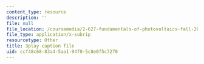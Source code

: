 ```yaml
---
content_type: resource
description: ''
file: null
file_location: /coursemedia/2-627-fundamentals-of-photovoltaics-fall-2013/ccf48c6883a45aa194f05c8e0f5c7270_3NQlT1SYpuQ.vtt
file_type: application/x-subrip
resourcetype: Other
title: 3play caption file
uid: ccf48c68-83a4-5aa1-94f0-5c8e0f5c7270
---
```

